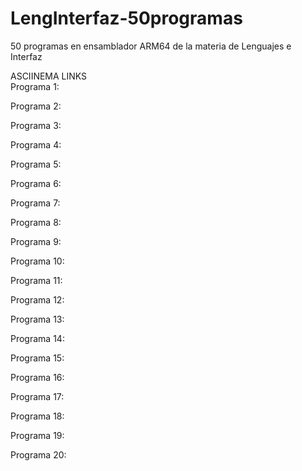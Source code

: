 # LengInterfaz-50programas
50 programas en ensamblador ARM64 de la materia de Lenguajes e Interfaz

ASCIINEMA LINKS  
Programa 1:

Programa 2:

Programa 3:

Programa 4:

Programa 5:

Programa 6:

Programa 7:

Programa 8:

Programa 9:

Programa 10:

Programa 11:

Programa 12:

Programa 13:

Programa 14:

Programa 15:

Programa 16:

Programa 17:

Programa 18:

Programa 19:

Programa 20:
